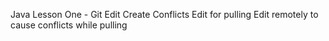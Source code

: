 Java Lesson One - Git
Edit
Create Conflicts
Edit for pulling
Edit remotely to cause conflicts while pulling
